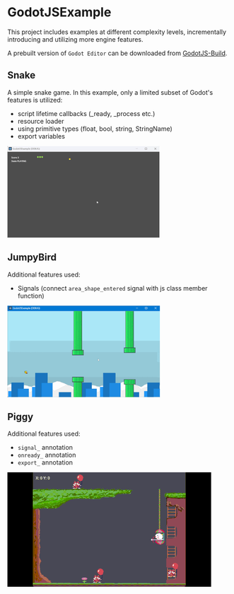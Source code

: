 # GodotJSExample
This project includes examples at different complexity levels, incrementally introducing and utilizing more engine features.

A prebuilt version of `Godot Editor` can be downloaded from [GodotJS-Build](https://github.com/ialex32x/GodotJS-Build/releases).

## Snake 
A simple snake game. 
In this example, only a limited subset of Godot's features is utilized: 
* script lifetime callbacks (_ready, _process etc.)
* resource loader
* using primitive types (float, bool, string, StringName)
* export variables

[![Snake](./raw/screenshots/snake_01.gif)](./typescripts/src/snake/snake.ts)


## JumpyBird

Additional features used:
* Signals (connect `area_shape_entered` signal with js class member function)

[![JumpyBird](./raw/screenshots/jumpybird.gif)](./typescripts/src/jumpybird/jumpybird_main.ts)

## Piggy

Additional features used:
* `signal_` annotation
* `onready_` annotation
* `export_` annotation

[![Piggy](./raw/screenshots/piggy.gif)](./typescripts/src/piggy/piggy_main.ts)
